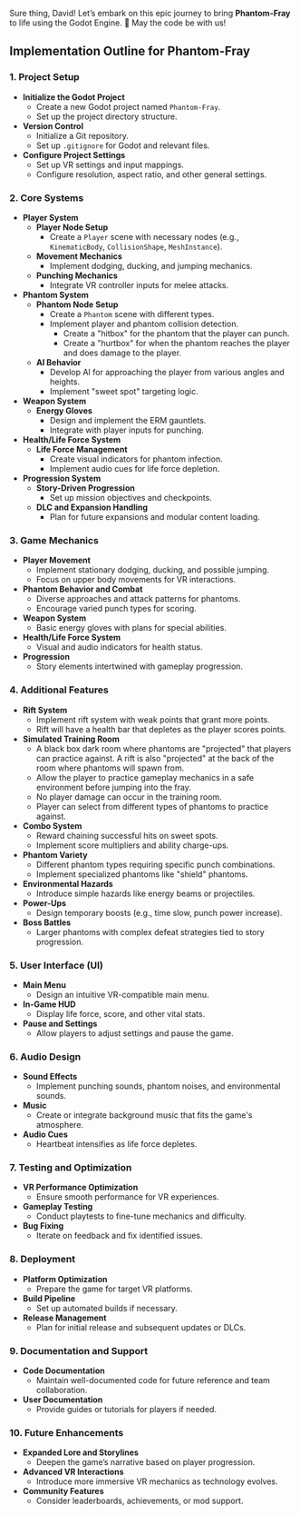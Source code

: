 Sure thing, David! Let’s embark on this epic journey to bring **Phantom-Fray** to life using the Godot Engine. 🚀 May the code be with us!

## Implementation Outline for Phantom-Fray

### 1. **Project Setup**
   - **Initialize the Godot Project**
     - Create a new Godot project named `Phantom-Fray`.
     - Set up the project directory structure.
   - **Version Control**
     - Initialize a Git repository.
     - Set up `.gitignore` for Godot and relevant files.
   - **Configure Project Settings**
     - Set up VR settings and input mappings.
     - Configure resolution, aspect ratio, and other general settings.

### 2. **Core Systems**
   - **Player System**
     - **Player Node Setup**
       - Create a `Player` scene with necessary nodes (e.g., `KinematicBody`, `CollisionShape`, `MeshInstance`).
     - **Movement Mechanics**
       - Implement dodging, ducking, and jumping mechanics.
     - **Punching Mechanics**
       - Integrate VR controller inputs for melee attacks.
   - **Phantom System**
     - **Phantom Node Setup**
       - Create a `Phantom` scene with different types.
       - Implement player and phantom collision detection.
         - Create a "hitbox" for the phantom that the player can punch.
         - Create a "hurtbox" for when the phantom reaches the player and does damage to the player.
     - **AI Behavior**
       - Develop AI for approaching the player from various angles and heights.
       - Implement "sweet spot" targeting logic.
   - **Weapon System**
     - **Energy Gloves**
       - Design and implement the ERM gauntlets.
       - Integrate with player inputs for punching.
   - **Health/Life Force System**
     - **Life Force Management**
       - Create visual indicators for phantom infection.
       - Implement audio cues for life force depletion.
   - **Progression System**
     - **Story-Driven Progression**
       - Set up mission objectives and checkpoints.
     - **DLC and Expansion Handling**
       - Plan for future expansions and modular content loading.

### 3. **Game Mechanics**
   - **Player Movement**
     - Implement stationary dodging, ducking, and possible jumping.
     - Focus on upper body movements for VR interactions.
   - **Phantom Behavior and Combat**
     - Diverse approaches and attack patterns for phantoms.
     - Encourage varied punch types for scoring.
   - **Weapon System**
     - Basic energy gloves with plans for special abilities.
   - **Health/Life Force System**
     - Visual and audio indicators for health status.
   - **Progression**
     - Story elements intertwined with gameplay progression.

### 4. **Additional Features**
   - **Rift System**
     - Implement rift system with weak points that grant more points.
     - Rift will have a health bar that depletes as the player scores points.
   - **Simulated Training Room**
     - A black box dark room where phantoms are "projected" that players can practice against. A rift is also "projected" at the back of the room where phantoms will spawn from.
     - Allow the player to practice gameplay mechanics in a safe environment before jumping into the fray.
     - No player damage can occur in the training room.
     - Player can select from different types of phantoms to practice against.
   - **Combo System**
     - Reward chaining successful hits on sweet spots.
     - Implement score multipliers and ability charge-ups.
   - **Phantom Variety**
     - Different phantom types requiring specific punch combinations.
     - Implement specialized phantoms like "shield" phantoms.
   - **Environmental Hazards**
     - Introduce simple hazards like energy beams or projectiles.
   - **Power-Ups**
     - Design temporary boosts (e.g., time slow, punch power increase).
   - **Boss Battles**
     - Larger phantoms with complex defeat strategies tied to story progression.

### 5. **User Interface (UI)**
   - **Main Menu**
     - Design an intuitive VR-compatible main menu.
   - **In-Game HUD**
     - Display life force, score, and other vital stats.
   - **Pause and Settings**
     - Allow players to adjust settings and pause the game.

### 6. **Audio Design**
   - **Sound Effects**
     - Implement punching sounds, phantom noises, and environmental sounds.
   - **Music**
     - Create or integrate background music that fits the game's atmosphere.
   - **Audio Cues**
     - Heartbeat intensifies as life force depletes.

### 7. **Testing and Optimization**
   - **VR Performance Optimization**
     - Ensure smooth performance for VR experiences.
   - **Gameplay Testing**
     - Conduct playtests to fine-tune mechanics and difficulty.
   - **Bug Fixing**
     - Iterate on feedback and fix identified issues.

### 8. **Deployment**
   - **Platform Optimization**
     - Prepare the game for target VR platforms.
   - **Build Pipeline**
     - Set up automated builds if necessary.
   - **Release Management**
     - Plan for initial release and subsequent updates or DLCs.

### 9. **Documentation and Support**
   - **Code Documentation**
     - Maintain well-documented code for future reference and team collaboration.
   - **User Documentation**
     - Provide guides or tutorials for players if needed.

### 10. **Future Enhancements**
   - **Expanded Lore and Storylines**
     - Deepen the game’s narrative based on player progression.
   - **Advanced VR Interactions**
     - Introduce more immersive VR mechanics as technology evolves.
   - **Community Features**
     - Consider leaderboards, achievements, or mod support.
